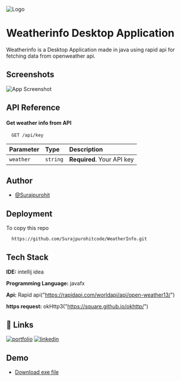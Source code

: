 
![Logo](https://socialify.git.ci/Surajpurohitcode/WeatherInfo/image?font=Jost&language=1&name=1&owner=1&pattern=Floating%20Cogs&stargazers=1&theme=Auto)


# Weatherinfo Desktop Application

Weatherinfo is a Desktop Application made in java using rapid api for fetching data from openweather api.



## Screenshots

![App Screenshot]("https://github.com/Surajpurohitcode/WeatherInfo/blob/master/weatherinfo_screenshot/cover_github.png" )


## API Reference

#### Get weather info from API

```http
  GET /api/key
```

| Parameter | Type     | Description                |
| :-------- | :------- | :------------------------- |
| `weather` | `string` | **Required**. Your API key |




## Author

- [@Surajpurohit](https://github.com/Surajpurohitcode)


## Deployment

To copy this repo

```bash
  https://github.com/Surajpurohitcode/WeatherInfo.git
```


## Tech Stack

**IDE:** intellij idea

**Programming Language:** javafx

**Api:** Rapid api("https://rapidapi.com/worldapi/api/open-weather13/")

**https request:** okHttp3("https://square.github.io/okhttp/")


## 🔗 Links
[![portfolio](https://img.shields.io/badge/my_portfolio-000?style=for-the-badge&logo=ko-fi&logoColor=white)](https://surajportfolio.me/)
[![linkedin](https://img.shields.io/badge/linkedin-0A66C2?style=for-the-badge&logo=linkedin&logoColor=white)]()



## Demo
 - [Download exe file](https://drive.google.com/file/d/11kXRdAacfjoJ8iEY3EcTj0nU-AcDd0cq/view?usp=drive_link)


